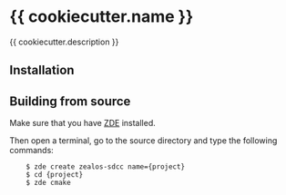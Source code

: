 # {{ cookiecutter.name }}

{{ cookiecutter.description }}

## Installation

## Building from source

Make sure that you have [ZDE](https://github.com/zoul0813/zeal-dev-environment) installed.

Then open a terminal, go to the source directory and type the following commands:

```shell
    $ zde create zealos-sdcc name={project}
    $ cd {project}
    $ zde cmake
```

